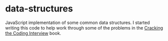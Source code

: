 # data-structures
JavaScript implementation of some common data structures. 
I started writing this code to help work through some of the problems in the [Cracking the Coding Interview](http://www.amazon.com/Cracking-Coding-Interview-Programming-Questions/dp/098478280X) book.
